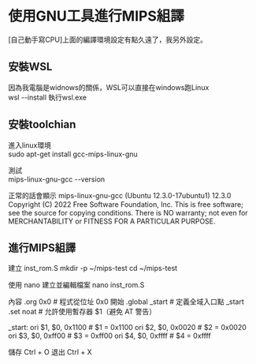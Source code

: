 # 使用GNU工具進行MIPS組譯
[自己動手寫CPU]上面的編譯環境設定有點久遠了，我另外設定。

## 安裝WSL
因為我電腦是widnows的關係，WSL可以直接在windows跑Linux<br>
wsl --install
執行wsl.exe<br>

## 安裝toolchian
進入linux環境<br>
  sudo apt-get install gcc-mips-linux-gnu

測試<br>
  mips-linux-gnu-gcc --version

正常的話會顯示
mips-linux-gnu-gcc (Ubuntu 12.3.0-17ubuntu1) 12.3.0
Copyright (C) 2022 Free Software Foundation, Inc.
This is free software; see the source for copying conditions.  There is NO
warranty; not even for MERCHANTABILITY or FITNESS FOR A PARTICULAR PURPOSE.

## 進行MIPS組譯

建立 inst_rom.S
  mkdir -p ~/mips-test
  cd ~/mips-test

使用 nano 建立並編輯檔案
  nano inst_rom.S

內容
  .org 0x0               # 程式從位址 0x0 開始
  .global _start         # 定義全域入口點 _start
  .set noat              # 允許使用暫存器 $1（避免 AT 警告）
  
  _start:
      ori $1, $0, 0x1100  # $1 = 0x1100
      ori $2, $0, 0x0020  # $2 = 0x0020
      ori $3, $0, 0xff00  # $3 = 0xff00
      ori $4, $0, 0xffff  # $4 = 0xffff

儲存 Ctrl + O
退出 Ctrl + X

